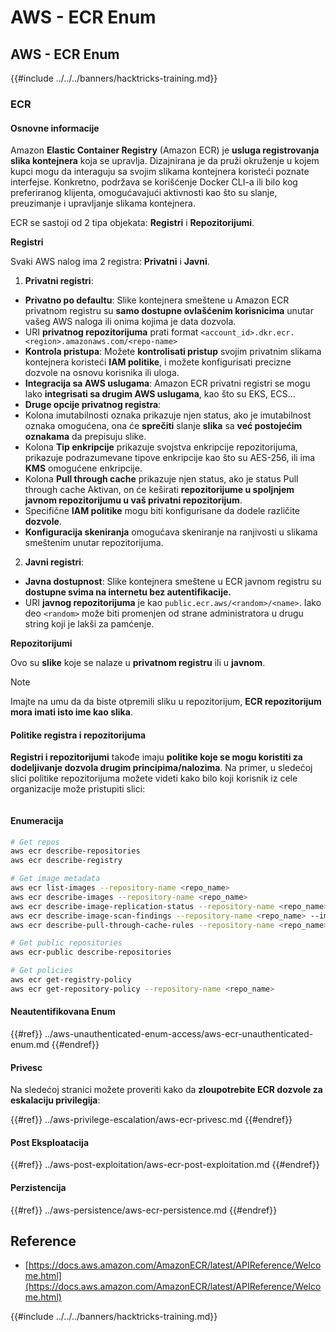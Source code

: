 # AWS - ECR Enum

## AWS - ECR Enum

{{#include ../../../banners/hacktricks-training.md}}

### ECR

#### Osnovne informacije

Amazon **Elastic Container Registry** (Amazon ECR) je **usluga registrovanja slika kontejnera** koja se upravlja. Dizajnirana je da pruži okruženje u kojem kupci mogu da interaguju sa svojim slikama kontejnera koristeći poznate interfejse. Konkretno, podržava se korišćenje Docker CLI-a ili bilo kog preferiranog klijenta, omogućavajući aktivnosti kao što su slanje, preuzimanje i upravljanje slikama kontejnera.

ECR se sastoji od 2 tipa objekata: **Registri** i **Repozitorijumi**.

**Registri**

Svaki AWS nalog ima 2 registra: **Privatni** i **Javni**.

1. **Privatni registri**:

- **Privatno po defaultu**: Slike kontejnera smeštene u Amazon ECR privatnom registru su **samo dostupne ovlašćenim korisnicima** unutar vašeg AWS naloga ili onima kojima je data dozvola.
- URI **privatnog repozitorijuma** prati format `<account_id>.dkr.ecr.<region>.amazonaws.com/<repo-name>`
- **Kontrola pristupa**: Možete **kontrolisati pristup** svojim privatnim slikama kontejnera koristeći **IAM politike**, i možete konfigurisati precizne dozvole na osnovu korisnika ili uloga.
- **Integracija sa AWS uslugama**: Amazon ECR privatni registri se mogu lako **integrisati sa drugim AWS uslugama**, kao što su EKS, ECS...
- **Druge opcije privatnog registra**:
- Kolona imutabilnosti oznaka prikazuje njen status, ako je imutabilnost oznaka omogućena, ona će **sprečiti** slanje **slika** sa **već postojećim oznakama** da prepisuju slike.
- Kolona **Tip enkripcije** prikazuje svojstva enkripcije repozitorijuma, prikazuje podrazumevane tipove enkripcije kao što su AES-256, ili ima **KMS** omogućene enkripcije.
- Kolona **Pull through cache** prikazuje njen status, ako je status Pull through cache Aktivan, on će keširati **repozitorijume u spoljnjem javnom repozitorijumu u vaš privatni repozitorijum**.
- Specifične **IAM politike** mogu biti konfigurisane da dodele različite **dozvole**.
- **Konfiguracija skeniranja** omogućava skeniranje na ranjivosti u slikama smeštenim unutar repozitorijuma.

2. **Javni registri**:

- **Javna dostupnost**: Slike kontejnera smeštene u ECR javnom registru su **dostupne svima na internetu bez autentifikacije.**
- URI **javnog repozitorijuma** je kao `public.ecr.aws/<random>/<name>`. Iako deo `<random>` može biti promenjen od strane administratora u drugu string koji je lakši za pamćenje.

**Repozitorijumi**

Ovo su **slike** koje se nalaze u **privatnom registru** ili u **javnom**.

> [!NOTE]
> Imajte na umu da da biste otpremili sliku u repozitorijum, **ECR repozitorijum mora imati isto ime kao slika**.

#### Politike registra i repozitorijuma

**Registri i repozitorijumi** takođe imaju **politike koje se mogu koristiti za dodeljivanje dozvola drugim principima/nalozima**. Na primer, u sledećoj slici politike repozitorijuma možete videti kako bilo koji korisnik iz cele organizacije može pristupiti slici:

<figure><img src="../../../images/image (280).png" alt=""><figcaption></figcaption></figure>

#### Enumeracija
```bash
# Get repos
aws ecr describe-repositories
aws ecr describe-registry

# Get image metadata
aws ecr list-images --repository-name <repo_name>
aws ecr describe-images --repository-name <repo_name>
aws ecr describe-image-replication-status --repository-name <repo_name> --image-id <image_id>
aws ecr describe-image-scan-findings --repository-name <repo_name> --image-id <image_id>
aws ecr describe-pull-through-cache-rules --repository-name <repo_name> --image-id <image_id>

# Get public repositories
aws ecr-public describe-repositories

# Get policies
aws ecr get-registry-policy
aws ecr get-repository-policy --repository-name <repo_name>
```
#### Neautentifikovana Enum

{{#ref}}
../aws-unauthenticated-enum-access/aws-ecr-unauthenticated-enum.md
{{#endref}}

#### Privesc

Na sledećoj stranici možete proveriti kako da **zloupotrebite ECR dozvole za eskalaciju privilegija**:

{{#ref}}
../aws-privilege-escalation/aws-ecr-privesc.md
{{#endref}}

#### Post Eksploatacija

{{#ref}}
../aws-post-exploitation/aws-ecr-post-exploitation.md
{{#endref}}

#### Perzistencija

{{#ref}}
../aws-persistence/aws-ecr-persistence.md
{{#endref}}

## Reference

- [https://docs.aws.amazon.com/AmazonECR/latest/APIReference/Welcome.html](https://docs.aws.amazon.com/AmazonECR/latest/APIReference/Welcome.html)

{{#include ../../../banners/hacktricks-training.md}}
